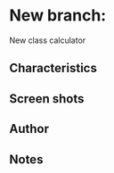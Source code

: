 # New branch: 

New class calculator

## Characteristics


## Screen shots

## Author


## Notes



